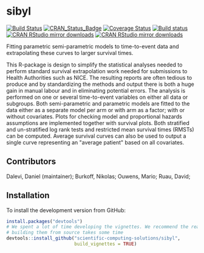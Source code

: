 # sibyl

[![Build Status](https://travis-ci.org/scientific-computing-solutions/sibyl.svg?branch=master)](https://travis-ci.org/scientific-computing-solutions/sibyl)
[![CRAN_Status_Badge](http://www.r-pkg.org/badges/version/sibyl)](https://cran.r-project.org/package=sibyl)
[![Coverage Status](https://coveralls.io/repos/github/scientific-computing-solutions/sibyl/badge.svg?branch=master)](https://coveralls.io/github/scientific-computing-solutions/sibyl?branch=master)
[![Build status](https://ci.appveyor.com/api/projects/status/nux777kry2ahv4ra/branch/master?svg=true)](https://ci.appveyor.com/project/bobthecat/sibyl/branch/master)
[![CRAN RStudio mirror downloads](http://cranlogs.r-pkg.org/badges/sibyl)](https://cran.r-project.org/package=sibyl)
[![CRAN RStudio mirror downloads](http://cranlogs.r-pkg.org/badges/grand-total/sibyl)](https://cran.r-project.org/package=sibyl)


Fitting parametric semi-parametric models to time-to-event data and extrapolating 
these curves to larger survival times.

This R-package is design to simplify the statistical analyses needed to perform 
standard survival extrapolation work needed for submissions to Health Authorities 
such as NICE. The resulting reports are often tedious to produce and by standardizing 
the methods and output there is both a huge gain in manual labour and in eliminating
potential errors. The analysis is performed on one or several time-to-event variables
on either all data or subgroups. Both semi-parametric and parametric models are 
fitted to the data either as a separate model per arm or with arm as a factor; 
with or without covariates. Plots for checking model and proportional hazards 
assumptions are implemented together with survival plots. Both stratified and 
un-stratified log rank tests and restricted mean survival times (RMSTs) can be 
computed. Average survival curves can also be used to output a single curve 
representing an "average patient" based on all covariates.


## Contributors

Dalevi, Daniel (maintainer); Burkoff, Nikolas; Ouwens, Mario; Ruau, David;

## Installation

To install the development version from GitHub:
```R
install.packages("devtools")
# We spent a lot of time developing the vignettes. We recommend the read but 
# building them from source takes some time
devtools::install_github("scientific-computing-solutions/sibyl", 
                         build_vignettes = TRUE)
```
